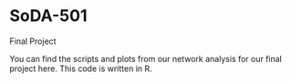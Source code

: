 # SoDA-501
Final Project

You can find the scripts and plots from our network analysis for our final project here. This code is written in R.
